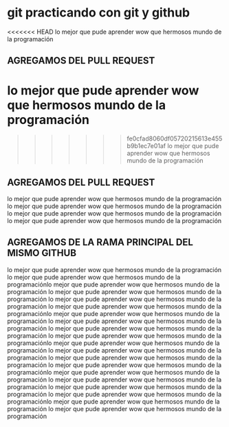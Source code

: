 # git practicando con git y github

<<<<<<< HEAD
lo mejor que pude aprender wow que hermosos mundo de la programación

## AGREGAMOS DEL PULL REQUEST

lo mejor que pude aprender wow que hermosos mundo de la programación
=======
>>>>>>> fe0cfad8060df05720215613e455b9b1ec7e01af
lo mejor que pude aprender wow que hermosos mundo de la programación

## AGREGAMOS DEL PULL REQUEST

lo mejor que pude aprender wow que hermosos mundo de la programación
lo mejor que pude aprender wow que hermosos mundo de la programación
lo mejor que pude aprender wow que hermosos mundo de la programación
lo mejor que pude aprender wow que hermosos mundo de la programación
 ## AGREGAMOS DE LA RAMA PRINCIPAL DEL MISMO GITHUB
lo mejor que pude aprender wow que hermosos mundo de la programación
lo mejor que pude aprender wow que hermosos mundo de la programaciónlo mejor que pude aprender wow que hermosos mundo de la programación
lo mejor que pude aprender wow que hermosos mundo de la programación
lo mejor que pude aprender wow que hermosos mundo de la programación
lo mejor que pude aprender wow que hermosos mundo de la programaciónlo mejor que pude aprender wow que hermosos mundo de la programación
lo mejor que pude aprender wow que hermosos mundo de la programación
lo mejor que pude aprender wow que hermosos mundo de la programación
lo mejor que pude aprender wow que hermosos mundo de la programaciónlo mejor que pude aprender wow que hermosos mundo de la programación
lo mejor que pude aprender wow que hermosos mundo de la programación
lo mejor que pude aprender wow que hermosos mundo de la programación
lo mejor que pude aprender wow que hermosos mundo de la programaciónlo mejor que pude aprender wow que hermosos mundo de la programación
lo mejor que pude aprender wow que hermosos mundo de la programación
lo mejor que pude aprender wow que hermosos mundo de la programación
lo mejor que pude aprender wow que hermosos mundo de la programaciónlo mejor que pude aprender wow que hermosos mundo de la programación
lo mejor que pude aprender wow que hermosos mundo de la programación



